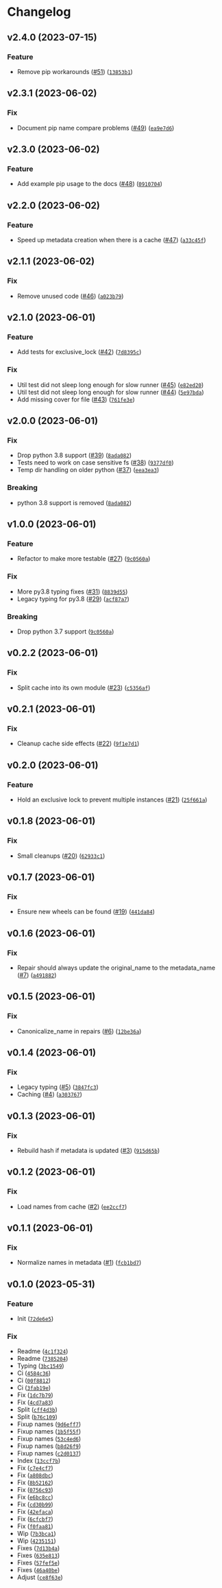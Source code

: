 # Changelog

<!--next-version-placeholder-->

## v2.4.0 (2023-07-15)

### Feature

* Remove pip workarounds ([#51](https://github.com/bdraco/index-503/issues/51)) ([`13853b1`](https://github.com/bdraco/index-503/commit/13853b1e4b335cddfd3ef1ef5336ce5ebfb5bd49))

## v2.3.1 (2023-06-02)
### Fix

* Document pip name compare problems ([#49](https://github.com/bdraco/index-503/issues/49)) ([`ea9e7d6`](https://github.com/bdraco/index-503/commit/ea9e7d638b70ab1dee1cea2eb61eac95cebbb890))

## v2.3.0 (2023-06-02)
### Feature

* Add example pip usage to the docs ([#48](https://github.com/bdraco/index-503/issues/48)) ([`0910704`](https://github.com/bdraco/index-503/commit/0910704a46f4b7eaeec530469f021b3e8dcf955e))

## v2.2.0 (2023-06-02)
### Feature

* Speed up metadata creation when there is a cache ([#47](https://github.com/bdraco/index-503/issues/47)) ([`a33c45f`](https://github.com/bdraco/index-503/commit/a33c45f8d8dce9a0ba1d6e62194530f2b8a31de1))

## v2.1.1 (2023-06-02)
### Fix

* Remove unused code ([#46](https://github.com/bdraco/index-503/issues/46)) ([`a023b79`](https://github.com/bdraco/index-503/commit/a023b7964f6c8653614caf688c52fb978994d7dd))

## v2.1.0 (2023-06-01)
### Feature

* Add tests for exclusive_lock ([#42](https://github.com/bdraco/index-503/issues/42)) ([`7d8395c`](https://github.com/bdraco/index-503/commit/7d8395cec229325b4eaca91e3a952dba505b3b0a))

### Fix

* Util test did not sleep long enough for slow runner ([#45](https://github.com/bdraco/index-503/issues/45)) ([`e82ed20`](https://github.com/bdraco/index-503/commit/e82ed20906a0494af723a8636e89c50eda8eada5))
* Util test did not sleep long enough for slow runner ([#44](https://github.com/bdraco/index-503/issues/44)) ([`5e97bda`](https://github.com/bdraco/index-503/commit/5e97bda7f59505399d38cddbd1f6980aef1a5bb5))
* Add missing cover for file ([#43](https://github.com/bdraco/index-503/issues/43)) ([`761fe3e`](https://github.com/bdraco/index-503/commit/761fe3e1c31b7a012c137c43dbe6fc30b4ab88d1))

## v2.0.0 (2023-06-01)
### Fix

* Drop python 3.8 support ([#39](https://github.com/bdraco/index-503/issues/39)) ([`8ada082`](https://github.com/bdraco/index-503/commit/8ada0828d42c732282ce771ead90baaf8c7dc6d1))
* Tests need to work on case sensitive fs ([#38](https://github.com/bdraco/index-503/issues/38)) ([`9377df0`](https://github.com/bdraco/index-503/commit/9377df008ebce3683e7e59ec932ad4a95b4a4cf6))
* Temp dir handling on older python ([#37](https://github.com/bdraco/index-503/issues/37)) ([`eea3ea3`](https://github.com/bdraco/index-503/commit/eea3ea37da8967e70cd32cf5ba2aa87f6a4379fd))

### Breaking

* python 3.8 support is removed ([`8ada082`](https://github.com/bdraco/index-503/commit/8ada0828d42c732282ce771ead90baaf8c7dc6d1))

## v1.0.0 (2023-06-01)
### Feature

* Refactor to make more testable ([#27](https://github.com/bdraco/index-503/issues/27)) ([`9c0560a`](https://github.com/bdraco/index-503/commit/9c0560aeb471f6740f145b6a2bb0b8342755dcf1))

### Fix

* More py3.8 typing fixes ([#31](https://github.com/bdraco/index-503/issues/31)) ([`8839d55`](https://github.com/bdraco/index-503/commit/8839d559b578626c0d0b6db03f8fd739cd69ac7b))
* Legacy typing for py3.8 ([#29](https://github.com/bdraco/index-503/issues/29)) ([`acf87a7`](https://github.com/bdraco/index-503/commit/acf87a7204e9969115358d63a190640eaa9ce940))

### Breaking

* Drop python 3.7 support ([`9c0560a`](https://github.com/bdraco/index-503/commit/9c0560aeb471f6740f145b6a2bb0b8342755dcf1))

## v0.2.2 (2023-06-01)
### Fix

* Split cache into its own module ([#23](https://github.com/bdraco/index-503/issues/23)) ([`c5356af`](https://github.com/bdraco/index-503/commit/c5356af842bcf556157553ff86c0451922ea2cc7))

## v0.2.1 (2023-06-01)
### Fix

* Cleanup cache side effects ([#22](https://github.com/bdraco/index-503/issues/22)) ([`9f1e7d1`](https://github.com/bdraco/index-503/commit/9f1e7d1af5c5d52884080e5e565d7d605e6bd7fb))

## v0.2.0 (2023-06-01)
### Feature

* Hold an exclusive lock to prevent multiple instances ([#21](https://github.com/bdraco/index-503/issues/21)) ([`25f661a`](https://github.com/bdraco/index-503/commit/25f661a5603224f91e3604b3b80b5c6357d1028a))

## v0.1.8 (2023-06-01)
### Fix

* Small cleanups ([#20](https://github.com/bdraco/index-503/issues/20)) ([`62933c1`](https://github.com/bdraco/index-503/commit/62933c14f7ead15fcb2332fce4ee8e3269cca8f0))

## v0.1.7 (2023-06-01)
### Fix

* Ensure new wheels can be found ([#19](https://github.com/bdraco/index-503/issues/19)) ([`441da84`](https://github.com/bdraco/index-503/commit/441da8446f7492bc81c8a26b5f04bf1567e21f94))

## v0.1.6 (2023-06-01)
### Fix

* Repair should always update the original_name to the metadata_name ([#7](https://github.com/bdraco/index-503/issues/7)) ([`a491882`](https://github.com/bdraco/index-503/commit/a491882da721232efdb2b8d1a66dec44ba03433c))

## v0.1.5 (2023-06-01)
### Fix

* Canonicalize_name in repairs ([#6](https://github.com/bdraco/index-503/issues/6)) ([`12be36a`](https://github.com/bdraco/index-503/commit/12be36a6bcb7d64867e717e8aca0fd875562eab6))

## v0.1.4 (2023-06-01)
### Fix

* Legacy typing ([#5](https://github.com/bdraco/index-503/issues/5)) ([`3847fc3`](https://github.com/bdraco/index-503/commit/3847fc342235c81cb9b94c90c366b63215ab7c0f))
* Caching ([#4](https://github.com/bdraco/index-503/issues/4)) ([`a303767`](https://github.com/bdraco/index-503/commit/a3037676d79fb59b0694745161b00a8f74251a39))

## v0.1.3 (2023-06-01)
### Fix

* Rebuild hash if metadata is updated ([#3](https://github.com/bdraco/index-503/issues/3)) ([`915d65b`](https://github.com/bdraco/index-503/commit/915d65bc821de15b055f7aad2326c781cbd633b4))

## v0.1.2 (2023-06-01)
### Fix

* Load names from cache ([#2](https://github.com/bdraco/index-503/issues/2)) ([`ee2ccf7`](https://github.com/bdraco/index-503/commit/ee2ccf7c5eed26266ab33a5a81c8a9df6347ff2b))

## v0.1.1 (2023-06-01)
### Fix

* Normalize names in metadata ([#1](https://github.com/bdraco/index-503/issues/1)) ([`fcb1bd7`](https://github.com/bdraco/index-503/commit/fcb1bd74416137779749b2b5d0bfdd057dde7590))

## v0.1.0 (2023-05-31)
### Feature

* Init ([`72de6e5`](https://github.com/bdraco/index-503/commit/72de6e5f34d292ec190374273e10283b83d0bfda))

### Fix

* Readme ([`4c1f324`](https://github.com/bdraco/index-503/commit/4c1f324ceaec25b21b3273d0473fd488f2de1f84))
* Readme ([`7385204`](https://github.com/bdraco/index-503/commit/738520423add3f6ac4d6a0629f19f0ade3a0ab83))
* Typing ([`3bc1549`](https://github.com/bdraco/index-503/commit/3bc154989cebecc5864ddeab52aefd2e5161cb95))
* Ci ([`4584c36`](https://github.com/bdraco/index-503/commit/4584c368b8380d4f6eed7756642c03adda83db83))
* Ci ([`00f8812`](https://github.com/bdraco/index-503/commit/00f8812786bf8f43b8395a5209d5811b27fd752e))
* Ci ([`3fab19e`](https://github.com/bdraco/index-503/commit/3fab19eefccc157bc5686ae1686a78d9dc17e1f9))
* Fix ([`1dc7b79`](https://github.com/bdraco/index-503/commit/1dc7b791d2a2d028ec84f0fc06a5169d8afdde80))
* Fix ([`4cd7a83`](https://github.com/bdraco/index-503/commit/4cd7a8313e62d24cad563a5ec239712a93bc5cc4))
* Split ([`cff4d3b`](https://github.com/bdraco/index-503/commit/cff4d3b9fddc111d2be0b6d292916197153d647e))
* Split ([`b76c109`](https://github.com/bdraco/index-503/commit/b76c109cf8ba18064fd836330a5854e695905736))
* Fixup names ([`9d6eff7`](https://github.com/bdraco/index-503/commit/9d6eff7034ebfcbd2c18d94006897f4335ca5b86))
* Fixup names ([`1b5f55f`](https://github.com/bdraco/index-503/commit/1b5f55fba255ada17b42dc72a6d00eeb40591698))
* Fixup names ([`53c4ed6`](https://github.com/bdraco/index-503/commit/53c4ed62de2d1363fc1bd6d684a7cde7e8ef3f31))
* Fixup names ([`b8d26f9`](https://github.com/bdraco/index-503/commit/b8d26f9f5d4968af05485eceb04bd31f625d5c0f))
* Fixup names ([`c2d0137`](https://github.com/bdraco/index-503/commit/c2d0137793a14980fea264c7d3cb9d641af52c1c))
* Index ([`13ccf7b`](https://github.com/bdraco/index-503/commit/13ccf7b9a84b154ad35708dd0d468323a6e31391))
* Fix ([`c7e4cf7`](https://github.com/bdraco/index-503/commit/c7e4cf70e1986c5a99bcf07d75176ad7fb3e2fc5))
* Fix ([`a808dbc`](https://github.com/bdraco/index-503/commit/a808dbce2b77ce2363dc4592bfc33dace23efdbc))
* Fix ([`8b52162`](https://github.com/bdraco/index-503/commit/8b52162acf05ecc342e0a3ed865f5bbc0c63b002))
* Fix ([`0756c93`](https://github.com/bdraco/index-503/commit/0756c9393664492b320b74d1920f6e0eedbe2c07))
* Fix ([`e6bc8cc`](https://github.com/bdraco/index-503/commit/e6bc8ccb3214b4506d99d0886bc5dee36fe29cc7))
* Fix ([`cd30b99`](https://github.com/bdraco/index-503/commit/cd30b9929852552f42da5e3d0be8189dcb96ac29))
* Fix ([`42efaca`](https://github.com/bdraco/index-503/commit/42efacaae763c05304bba482f07745d68cdc888a))
* Fix ([`6cfcbf7`](https://github.com/bdraco/index-503/commit/6cfcbf7c18aa114596b77a1b200978f141c8d51e))
* Fix ([`f0faa81`](https://github.com/bdraco/index-503/commit/f0faa81355055ae927d472b1899dfda922dd73e1))
* Wip ([`7b3bca1`](https://github.com/bdraco/index-503/commit/7b3bca1e0652b21efaedaaa581ca03dbd4214e69))
* Wip ([`4235151`](https://github.com/bdraco/index-503/commit/4235151df36d737843d2761414249d2730709d85))
* Fixes ([`7d13b4a`](https://github.com/bdraco/index-503/commit/7d13b4a724333ca50aba24d9bf7770366f1a1149))
* Fixes ([`635e813`](https://github.com/bdraco/index-503/commit/635e813bbecc97998f3cb0de36d8d15895168860))
* Fixes ([`57fef5e`](https://github.com/bdraco/index-503/commit/57fef5e8352ed63edcd2980ac6e107adb6e7f002))
* Fixes ([`46a40be`](https://github.com/bdraco/index-503/commit/46a40bea8a1433fe62bf4d9c775830b0ca9a863c))
* Adjust ([`ce8f63e`](https://github.com/bdraco/index-503/commit/ce8f63e3ddc2573a09fde23099fecf108df13c86))
